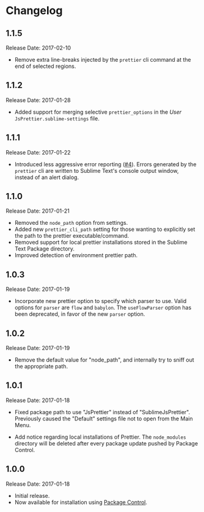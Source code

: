 # Changelog

## 1.1.5

Release Date: 2017-02-10

- Remove extra line-breaks injected by the `prettier` cli command at the end of
  selected regions.

## 1.1.2

Release Date: 2017-01-28

- Added support for merging selective `prettier_options` in the *User*
  `JsPrettier.sublime-settings` file.

## 1.1.1

Release Date: 2017-01-22

- Introduced less aggressive error reporting ([#4]). Errors generated by the
  `prettier` cli are written to Sublime Text's console output window, instead of
  an alert dialog.

## 1.1.0

Release Date: 2017-01-21

- Removed the `node_path` option from settings.
- Added new `prettier_cli_path` setting for those wanting to explicitly set the
  path to the prettier executable/command.
- Removed support for local prettier installations stored in the Sublime Text
  Package directory.
- Improved detection of environment prettier path.

## 1.0.3

Release Date: 2017-01-19

- Incorporate new prettier option to specify which parser to use. Valid options
  for `parser` are `flow` and `babylon`. The `useFlowParser` option has been
  deprecated, in favor of the new `parser` option.

## 1.0.2

Release Date: 2017-01-19

- Remove the default value for "node_path", and internally try to sniff out the
  appropriate path.

## 1.0.1

Release Date: 2017-01-18

- Fixed package path to use "JsPrettier" instead of "SublimeJsPrettier".
  Previously caused the "Default" settings file not to open from the Main Menu.

- Add notice regarding local installations of Prettier. The `node_modules`
  directory will be deleted after every package update pushed by Package
  Control.

## 1.0.0

Release Date: 2017-01-18

- Initial release.
- Now available for installation using [Package Control].

[Package Control]: https://packagecontrol.io/packages/JsPrettier
[#4]: https://github.com/jonlabelle/SublimeJsPrettier/issues/4
